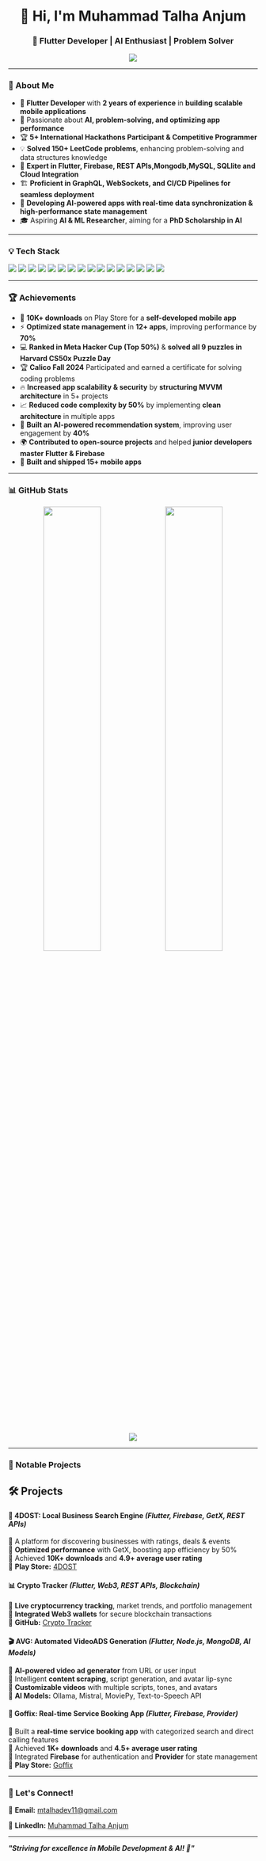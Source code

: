 <h1 align="center">👋 Hi, I'm Muhammad Talha Anjum</h1>
<h3 align="center">🚀 Flutter Developer | AI Enthusiast | Problem Solver</h3>

<p align="center">
  <img src="https://readme-typing-svg.herokuapp.com?font=Roboto&color=%2300ADB5&size=22&center=true&vCenter=true&width=500&lines=Mobile+App+Developer+%F0%9F%9A%80;AI+Engineer+%F0%9F%A7%A0;Firebase+Expert+%E2%9C%85;LeetCode+150%2B+Problems+Solved+%F0%9F%8E%93;CI%2FCD+Pipelines+%F0%9F%92%BB;Building+Scalable+Apps+%F0%9F%94%A7;Real-time+Data+Syncing+%F0%9F%93%A2;Advanced+State+Management+%F0%9F%8C%8E">
</p>

---

### 🔹 About Me
- 📱 **Flutter Developer** with **2 years of experience** in **building scalable mobile applications**
- 🎯 Passionate about **AI, problem-solving, and optimizing app performance**
- 🏆 **5+ International Hackathons Participant & Competitive Programmer**
- 💡 **Solved 150+ LeetCode problems**, enhancing problem-solving and data structures knowledge
- 🚀 **Expert in Flutter, Firebase, REST APIs,Mongodb,MySQL, SQLlite and Cloud Integration**
- 🏗 **Proficient in GraphQL, WebSockets, and CI/CD Pipelines for seamless deployment**
- 📲 **Developing AI-powered apps with real-time data synchronization & high-performance state management**
- 🎓 Aspiring **AI & ML Researcher**, aiming for a **PhD Scholarship in AI**

---

### 💡 Tech Stack
<p align="left">
  <img src="https://img.shields.io/badge/Flutter-02569B?style=for-the-badge&logo=flutter&logoColor=white">
  <img src="https://img.shields.io/badge/Dart-0175C2?style=for-the-badge&logo=dart&logoColor=white">
  <img src="https://img.shields.io/badge/Firebase-FFCA28?style=for-the-badge&logo=firebase&logoColor=black">
  <img src="https://img.shields.io/badge/REST%20API-02569B?style=for-the-badge&logo=api&logoColor=white">
  <img src="https://img.shields.io/badge/GraphQL-E10098?style=for-the-badge&logo=graphql&logoColor=white">
  <img src="https://img.shields.io/badge/WebSockets-0A66C2?style=for-the-badge&logo=websocket&logoColor=white">
  <img src="https://img.shields.io/badge/SQLite-003B57?style=for-the-badge&logo=sqlite&logoColor=white">
  <img src="https://img.shields.io/badge/TensorFlow-FF6F00?style=for-the-badge&logo=tensorflow&logoColor=white">
  <img src="https://img.shields.io/badge/CI%2FCD-2C2255?style=for-the-badge&logo=githubactions&logoColor=white">
  <img src="https://img.shields.io/badge/GitHub-181717?style=for-the-badge&logo=github&logoColor=white">
  <img src="https://img.shields.io/badge/ZeghoCloud-000000?style=for-the-badge&logo=cloud&logoColor=white">
  <img src="https://img.shields.io/badge/Postman-FF6C37?style=for-the-badge&logo=postman&logoColor=white">
  <img src="https://img.shields.io/badge/MongoDB-47A248?style=for-the-badge&logo=mongodb&logoColor=white">
  <img src="https://img.shields.io/badge/Node.js-339933?style=for-the-badge&logo=node.js&logoColor=white">
  <img src="https://img.shields.io/badge/MySQL-4479A1?style=for-the-badge&logo=mysql&logoColor=white">
  <img src="https://img.shields.io/badge/XAMPP-F7CA18?style=for-the-badge&logo=xampp&logoColor=black">
</p>


---

### 🏆 Achievements
- 🥇 **10K+ downloads** on Play Store for a **self-developed mobile app**
- ⚡ **Optimized state management** in **12+ apps**, improving performance by **70%**  
- 💻 **Ranked in Meta Hacker Cup (Top 50%)** & **solved all 9 puzzles in Harvard CS50x Puzzle Day**  
- 🏆 **Calico Fall 2024** Participated and earned a certificate for solving coding problems  
- 🔥 **Increased app scalability & security** by **structuring MVVM architecture** in 5+ projects  
- 📈 **Reduced code complexity by 50%** by implementing **clean architecture** in multiple apps  
- 🤖 **Built an AI-powered recommendation system**, improving user engagement by **40%**  
- 🌍 **Contributed to open-source projects** and helped **junior developers master Flutter & Firebase**
-  📱 **Built and shipped 15+ mobile apps** 

---

### 📊 GitHub Stats
<p align="center">
  <img src="https://github-readme-streak-stats.herokuapp.com/?user=Muhammadtalha54&theme=react&hide_border=true" width="48%">
  <img src="https://github-readme-stats.vercel.app/api?username=Muhammadtalha54&show_icons=true&theme=react&hide_border=true" width="48%">
  <img src="https://github-profile-summary-cards.vercel.app/api/cards/profile-details?username=Muhammadtalha54&theme=react">
</p>

---

### 🚀 Notable Projects
## 🛠 Projects

#### 📱 **4DOST: Local Business Search Engine** *(Flutter, Firebase, GetX, REST APIs)*  
🔹 A platform for discovering businesses with ratings, deals & events  
🔹 **Optimized performance** with GetX, boosting app efficiency by 50%  
🔹 Achieved **10K+ downloads** and **4.9+ average user rating**  
🔹 **Play Store:** [4DOST](https://play.google.com/store/apps/details?id=com.msr.dost)  

#### 📊 **Crypto Tracker** *(Flutter, Web3, REST APIs, Blockchain)*  
🔹 **Live cryptocurrency tracking**, market trends, and portfolio management  
🔹 **Integrated Web3 wallets** for secure blockchain transactions  
🔹 **GitHub:** [Crypto Tracker](https://github.com/Muhammadtalha54/Crypto_Tracker-Mobile-Application-Using-Flutter-and-Rest-Api)  

#### 🎬 **AVG: Automated VideoADS Generation** *(Flutter, Node.js, MongoDB, AI Models)*  
🔹 **AI-powered video ad generator** from URL or user input  
🔹 Intelligent **content scraping**, script generation, and avatar lip-sync  
🔹 **Customizable videos** with multiple scripts, tones, and avatars  
🔹 **AI Models:** Ollama, Mistral, MoviePy, Text-to-Speech API  

#### 📱 **Goffix: Real-time Service Booking App** *(Flutter, Firebase, Provider)*  
🔹 Built a **real-time service booking app** with categorized search and direct calling features  
🔹 Achieved **1K+ downloads** and **4.5+ average user rating**  
🔹 Integrated **Firebase** for authentication and **Provider** for state management  
🔹 **Play Store:** [Goffix](https://play.google.com/store/apps/details?id=com.fewnix.goffix)  

---

### 🎯 Let's Connect!
📧 **Email:** mtalhadev11@gmail.com  

💼 **LinkedIn:** [Muhammad Talha Anjum](https://www.linkedin.com/in/muhammad-talha-anjum-4b97b6238/)  

---

**_"Striving for excellence in Mobile Development & AI! 🚀"_**

